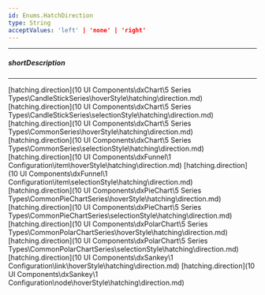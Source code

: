 ```yaml
---
id: Enums.HatchDirection
type: String
acceptValues: 'left' | 'none' | 'right'
---
```

---
##### shortDescription
<!-- Description goes here -->

---
<!-- Description goes here -->
[hatching.direction](10 UI Components\dxChart\5 Series Types\CandleStickSeries\hoverStyle\hatching\direction.md)
[hatching.direction](10 UI Components\dxChart\5 Series Types\CandleStickSeries\selectionStyle\hatching\direction.md)
[hatching.direction](10 UI Components\dxChart\5 Series Types\CommonSeries\hoverStyle\hatching\direction.md)
[hatching.direction](10 UI Components\dxChart\5 Series Types\CommonSeries\selectionStyle\hatching\direction.md)
[hatching.direction](10 UI Components\dxFunnel\1 Configuration\item\hoverStyle\hatching\direction.md)
[hatching.direction](10 UI Components\dxFunnel\1 Configuration\item\selectionStyle\hatching\direction.md)
[hatching.direction](10 UI Components\dxPieChart\5 Series Types\CommonPieChartSeries\hoverStyle\hatching\direction.md)
[hatching.direction](10 UI Components\dxPieChart\5 Series Types\CommonPieChartSeries\selectionStyle\hatching\direction.md)
[hatching.direction](10 UI Components\dxPolarChart\5 Series Types\CommonPolarChartSeries\hoverStyle\hatching\direction.md)
[hatching.direction](10 UI Components\dxPolarChart\5 Series Types\CommonPolarChartSeries\selectionStyle\hatching\direction.md)
[hatching.direction](10 UI Components\dxSankey\1 Configuration\link\hoverStyle\hatching\direction.md)
[hatching.direction](10 UI Components\dxSankey\1 Configuration\node\hoverStyle\hatching\direction.md)